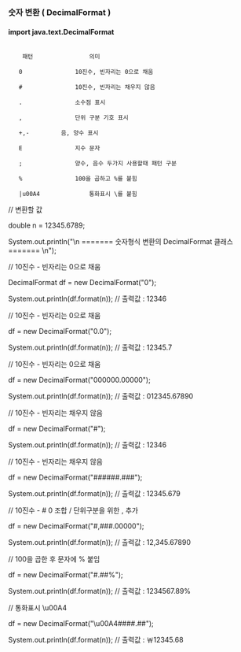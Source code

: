 ### 숫자 변환 ( DecimalFormat )

#### import java.text.DecimalFormat

```

    패턴				  의미

 ​	0				10진수, 빈자리는 0으로 채움

 ​	#				10진수, 빈자리는 채우지 않음

 ​	.				소수점 표시

 ​	,				단위 구분 기호 표시

 ​	+,-			음, 양수 표시

 ​	E				지수 문자

 ​	;				양수, 음수 두가지 사용할때 패턴 구분

 ​	%				100을 곱하고 %를 붙힘

 ​	|u00A4				통화표시 \를 붙힘
```


// 변환할 값 

double n = 12345.6789;  	 	

System.out.println("\n ======= 숫자형식 변환의 DecimalFormat 클래스 ======= \n"); 	 	

// 10진수 - 빈자리는 0으로 채움  	

DecimalFormat df = new DecimalFormat("0");  	

System.out.println(df.format(n)); // 출력값 : 12346 	 	

// 10진수 - 빈자리는 0으로 채움 	

df = new DecimalFormat("0.0");  	

System.out.println(df.format(n)); // 출력값 : 12345.7 	 	

// 10진수 - 빈자리는 0으로 채움 	

df = new DecimalFormat("000000.00000");  	

System.out.println(df.format(n)); // 출력값 : 012345.67890 	 	

// 10진수 - 빈자리는 채우지 않음 	

df = new DecimalFormat("#");  	

System.out.println(df.format(n)); // 출력값 : 12346 	 	

// 10진수 - 빈자리는 채우지 않음 	

df = new DecimalFormat("######.###"); 	

System.out.println(df.format(n)); // 출력값 : 12345.679 	 	

// 10진수 - # 0 조합 / 단위구분을 위한 , 추가 	

df = new DecimalFormat("#,###.00000"); 	

System.out.println(df.format(n)); // 출력값 : 12,345.67890 	 	

// 100을 곱한 후 문자에 % 붙임 	

df = new DecimalFormat("#.##%");  	

System.out.println(df.format(n)); // 출력값 : 1234567.89% 		

// 통화표시 \u00A4  	

df = new DecimalFormat("\u00A4####.##");  	

System.out.println(df.format(n)); // 출력값 : ￦12345.68 		

